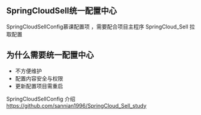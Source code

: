## SpringCloudSell统一配置中心

SpringCloudSellConfig慕课配置项 ，需要配合项目主程序 SpringCloud_Sell 拉取配置

## 为什么需要统一配置中心
+ 不方便维护  
+ 配置内容安全与权限  
+ 更新配置项目需重启  

SpringCloudSellConfig
介绍
https://github.com/sannian1996/SpringCloud_Sell_study
